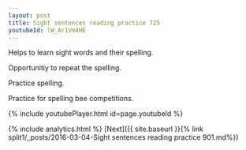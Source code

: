 ```yaml
---
layout: post
title: Sight sentences reading practice 725
youtubeId: lW_Ar1Vm4HE
---
```

 
 
Helps to learn sight words and their spelling.

Opportunitiy to repeat the spelling. 

Practice spelling. 
 
Practice for spelling bee competitions. 
 
{% include youtubePlayer.html id=page.youtubeId %}
 
 
{% include analytics.html %} 
[Next]({{ site.baseurl }}{% link  split1/_posts/2016-03-04-Sight sentences reading practice 901.md%})
 

